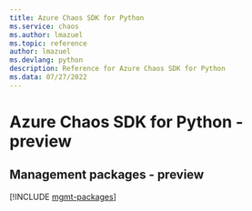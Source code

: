```yaml
---
title: Azure Chaos SDK for Python
ms.service: chaos
ms.author: lmazuel
ms.topic: reference
author: lmazuel
ms.devlang: python
description: Reference for Azure Chaos SDK for Python
ms.data: 07/27/2022
---
```

# Azure Chaos SDK for Python - preview

## Management packages - preview
[!INCLUDE [mgmt-packages](chaos-mgmt-index.md)]